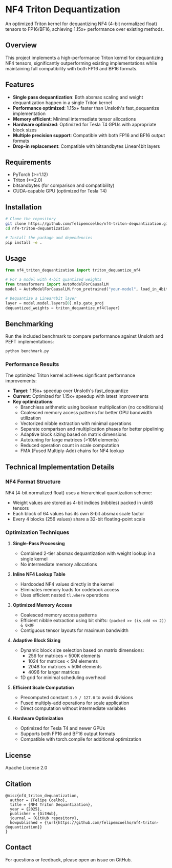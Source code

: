 # NF4 Triton Dequantization

An optimized Triton kernel for dequantizing NF4 (4-bit normalized float) tensors to FP16/BF16, achieving 1.15x+ performance over existing methods.

## Overview

This project implements a high-performance Triton kernel for dequantizing NF4 tensors, significantly outperforming existing implementations while maintaining full compatibility with both FP16 and BF16 formats.

## Features

- **Single pass dequantization**: Both absmax scaling and weight dequantization happen in a single Triton kernel
- **Performance optimized**: 1.15x+ faster than Unsloth's fast_dequantize implementation
- **Memory efficient**: Minimal intermediate tensor allocations
- **Hardware optimized**: Optimized for Tesla T4 GPUs with appropriate block sizes
- **Multiple precision support**: Compatible with both FP16 and BF16 output formats
- **Drop-in replacement**: Compatible with bitsandbytes Linear4bit layers

## Requirements

- PyTorch (>=1.12)
- Triton (>=2.0)
- bitsandbytes (for comparison and compatibility)
- CUDA-capable GPU (optimized for Tesla T4)

## Installation

```bash
# Clone the repository
git clone https://github.com/felipemcoelho/nf4-triton-dequantization.git
cd nf4-triton-dequantization

# Install the package and dependencies
pip install -e .
```

## Usage

```python
from nf4_triton_dequantization import triton_dequantize_nf4

# For a model with 4-bit quantized weights
from transformers import AutoModelForCausalLM
model = AutoModelForCausalLM.from_pretrained("your-model", load_in_4bit=True)

# Dequantize a Linear4bit layer
layer = model.model.layers[0].mlp.gate_proj
dequantized_weights = triton_dequantize_nf4(layer)
```

## Benchmarking

Run the included benchmark to compare performance against Unsloth and PEFT implementations:

```bash
python benchmark.py
```

### Performance Results

The optimized Triton kernel achieves significant performance improvements:

- **Target**: 1.15x+ speedup over Unsloth's fast_dequantize
- **Current**: Optimized for 1.15x+ speedup with latest improvements
- **Key optimizations**:
  - Branchless arithmetic using boolean multiplication (no conditionals)
  - Coalesced memory access patterns for better GPU bandwidth utilization
  - Vectorized nibble extraction with minimal operations
  - Separate comparison and multiplication phases for better pipelining
  - Adaptive block sizing based on matrix dimensions
  - Autotuning for large matrices (>10M elements)
  - Reduced operation count in scale computation
  - FMA (Fused Multiply-Add) chains for NF4 lookup

## Technical Implementation Details

### NF4 Format Structure

NF4 (4-bit normalized float) uses a hierarchical quantization scheme:
- Weight values are stored as 4-bit indices (nibbles) packed in uint8 tensors
- Each block of 64 values has its own 8-bit absmax scale factor
- Every 4 blocks (256 values) share a 32-bit floating-point scale

### Optimization Techniques

1. **Single-Pass Processing**
   - Combined 2-tier absmax dequantization with weight lookup in a single kernel
   - No intermediate memory allocations

2. **Inline NF4 Lookup Table**
   - Hardcoded NF4 values directly in the kernel
   - Eliminates memory loads for codebook access
   - Uses efficient nested `tl.where` operations

3. **Optimized Memory Access**
   - Coalesced memory access patterns
   - Efficient nibble extraction using bit shifts: `(packed >> (is_odd << 2)) & 0x0F`
   - Contiguous tensor layouts for maximum bandwidth

4. **Adaptive Block Sizing**
   - Dynamic block size selection based on matrix dimensions:
     - 256 for matrices < 500K elements
     - 1024 for matrices < 5M elements
     - 2048 for matrices < 50M elements
     - 4096 for larger matrices
   - 1D grid for minimal scheduling overhead

5. **Efficient Scale Computation**
   - Precomputed constant `1.0 / 127.0` to avoid divisions
   - Fused multiply-add operations for scale application
   - Direct computation without intermediate variables

6. **Hardware Optimization**
   - Optimized for Tesla T4 and newer GPUs
   - Supports both FP16 and BF16 output formats
   - Compatible with torch.compile for additional optimization

## License

Apache License 2.0

## Citation

```
@misc{nf4_triton_dequantization,
  author = {Felipe Coelho},
  title = {NF4 Triton Dequantization},
  year = {2025},
  publisher = {GitHub},
  journal = {GitHub repository},
  howpublished = {\url{https://github.com/felipemcoelho/nf4-triton-dequantization}}
}
```

## Contact

For questions or feedback, please open an issue on GitHub.
